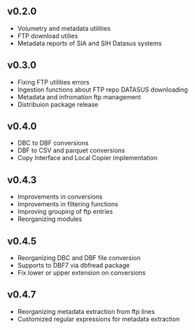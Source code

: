 ## v0.2.0
- Volumetry and metadata utilities
- FTP download utilies
- Metadata reports of SIA and SIH Datasus systems

## v0.3.0
- Fixing FTP utilities errors
- Ingestion functions about FTP repo DATASUS downloading
- Metadata and infromation ftp management
- Distribuion package release

## v0.4.0
 - DBC to DBF conversions
 - DBF to CSV and parquet conversions
 - Copy Interface and Local Copier implementation

## v0.4.3
- Improvements in conversions
- Improvements in filtering functions
- Improving grouping of ftp entries
- Reorganizing modules

## v0.4.5
- Reorganizing DBC and DBF file conversion
- Supports to DBF7 via dbfread package
- Fix lower or upper extension on conversions

## v0.4.7
- Reorganizing metadata extraction from ftp lines 
- Customized regular expressions for metadata extraction
